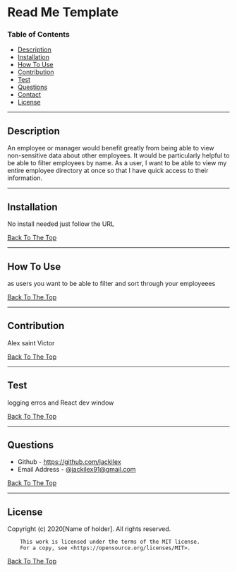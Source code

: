 # Read Me Template

### Table of Contents
- [Description](#description)
- [Installation](#how-to-use)
- [How To Use](#how-to-use)
- [Contribution](#contribution)
- [Test](#test)
- [Questions](#questions)
- [Contact](#contact)
- [License](#license)

---

## Description
An employee or manager would benefit greatly from being able to view non-sensitive data about other employees. It would be particularly helpful to be able to filter employees by name. As a user, I want to be able to view my entire employee directory at once so that I have quick access to their information.


---
## Installation
No install needed just follow the URL


[Back To The Top](#read-me-template)

---

## How To Use
as users you want to be able to filter and sort through your employeees

[Back To The Top](#read-me-template)

---
## Contribution
Alex saint Victor

[Back To The Top](#read-me-template)

---

## Test
logging erros and React dev window

[Back To The Top](#read-me-template)

---

## Questions
- Github - https://github.com/jackilex
- Email Address - @jackilex91@gmail.com

[Back To The Top](#read-me-template)

---

## License
Copyright (c) 2020[Name of holder]. All rights reserved.
        
        This work is licensed under the terms of the MIT license.  
        For a copy, see <https://opensource.org/licenses/MIT>.

[Back To The Top](#read-me-template)
